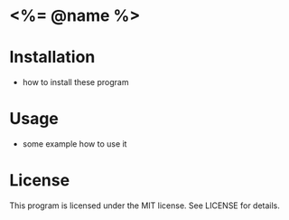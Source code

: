 # <%= @name %>

# Installation

- how to install these program

# Usage

- some example how to use it

# License

This program is licensed under the MIT license. See LICENSE for details.

